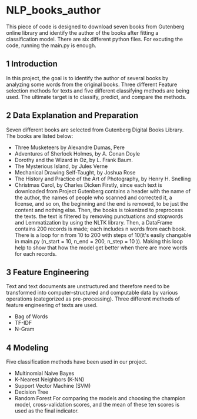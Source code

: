 # NLP_books_author
This piece of code is designed to download seven books from Gutenberg online library and identify the author of the books after fitting a classification model.
There are six different python files. For excuting the code, running the main.py is enough.
## 1	Introduction
In this project, the goal is to identify the author of several books by analyzing some words from the original books. Three different Feature selection methods for texts and five different classifying methods are being used.
The ultimate target is to classify, predict, and compare the methods. 
## 2	Data Explanation and Preparation 
Seven different books are selected from Gutenberg Digital Books Library. The books are listed below:
* Three Musketeers by Alexandre Dumas, Pere
* Adventures of Sherlock Holmes, by A. Conan Doyle
* Dorothy and the Wizard in Oz, by L. Frank Baum.
* The Mysterious Island, by Jules Verne
* Mechanical Drawing Self-Taught, by Joshua Rose
* The History and Practice of the Art of Photography, by Henry H. Snelling
* Christmas Carol, by Charles Dicken
Firstly, since each text is downloaded from Project Gutenberg contains a header with the name of the author, the names of people who scanned and corrected it, a license, and so on, the beginning and the end is removed, to be just the content and nothing else.
Then, the books is tokenized to preprocess the texts. the text is filtered by removing punctuations and stopwords and Lemmatization by using the NLTK library.
Then, a DataFrame contains 200 records is made; each includes n words from each book. There is a loop for n from 10 to 200 with steps of 10(it's easily changable in main.py (n_start = 10, n_end = 200, n_step = 10 )). Making this loop help to show that how the model get better when there are more words for each records.
## 3	Feature Engineering
Text and text documents are unstructured and therefore need to be transformed into computer-structured and computable data by various operations (categorized as pre-processing). Three different methods of feature engineering of texts are used. 
* Bag of Words
* TF-IDF
* N-Gram
## 4	Modeling
Five classification methods have been used in our project.
* Multinomial Naive Bayes
* K-Nearest Neighbors (K-NN)
* Support Vector Machine (SVM)
* Decision Tree
* Random Forest
For comparing the models and choosing the champion model, cross-validation scores, and the mean of these ten scores is used as the final indicator.



